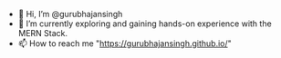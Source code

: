 - 👋 Hi, I’m @gurubhajansingh
- 🌱 I’m currently exploring and gaining hands-on experience with the MERN Stack.
- 📫 How to reach me "https://gurubhajansingh.github.io/"

<!---
gurubhajansingh/gurubhajansingh is a ✨ special ✨ repository because its `README.md` (this file) appears on your GitHub profile.
You can click the Preview link to take a look at your changes.
--->
